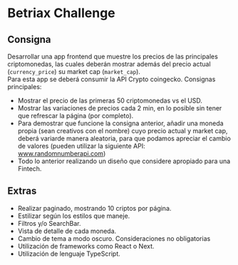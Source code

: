 # Betriax Challenge

## Consigna

Desarrollar una app frontend que muestre los precios de las principales criptomonedas, las cuales deberán mostrar además del precio actual (`currency_price`) su market cap
(`market_cap`).  
Para esta app se deberá consumir la API Crypto coingecko.
Consignas principales:

- Mostrar el precio de las primeras 50 criptomonedas vs el USD.
- Mostrar las variaciones de precios cada 2 min, en lo posible sin tener que
  refrescar la página (por completo).
- Para demostrar que funcione la consigna anterior, añadir una moneda propia
  (sean creativos con el nombre) cuyo precio actual y market cap, deberá variarde manera
  aleatoria, para que podamos apreciar el cambio de valores (pueden utilizar la siguiente
  API: www.randomnumberapi.com)
- Todo lo anterior realizando un diseño que considere apropiado para una Fintech.

## Extras

- Realizar paginado, mostrando 10 criptos por página.
- Estilizar según los estilos que maneje.
- Filtros y/o SearchBar.
- Vista de detalle de cada moneda.
- Cambio de tema a modo oscuro.
  Consideraciones no obligatorias
- Utilización de frameworks como React o Next.
- Utilización de lenguaje TypeScript.
